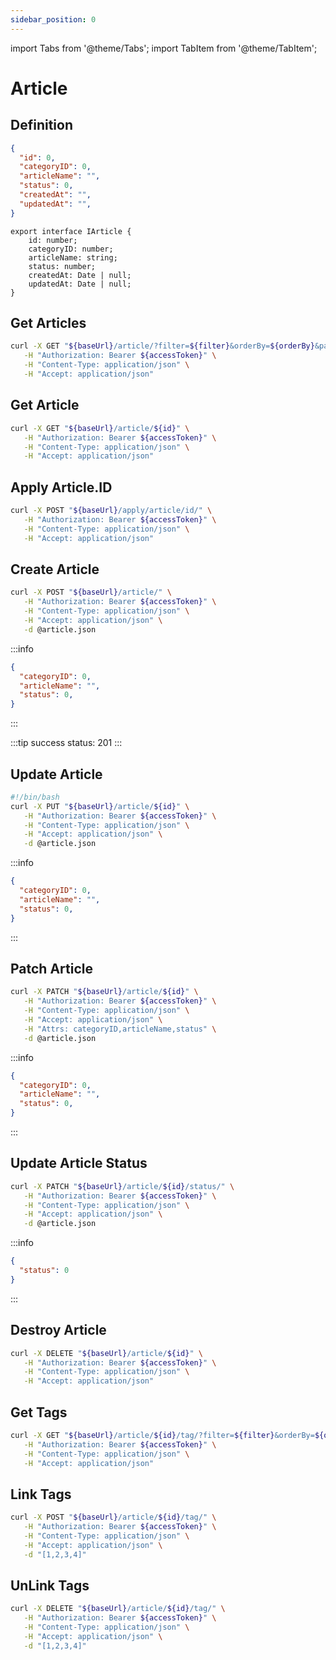 ```yaml
---
sidebar_position: 0
---
```


import Tabs from '@theme/Tabs';
import TabItem from '@theme/TabItem';

# Article

## Definition
<Tabs>
  <TabItem value="json" label="JSON" default>

```json title="article.json"
{
  "id": 0,
  "categoryID": 0,
  "articleName": "",
  "status": 0,
  "createdAt": "",
  "updatedAt": "",
}
```

  </TabItem>
  <TabItem value="typescript" label="Typescript">

```tsx title="article.ts"
export interface IArticle {
    id: number;
    categoryID: number;
    articleName: string;
    status: number;
    createdAt: Date | null;
    updatedAt: Date | null;
}
```

  </TabItem>
  <TabItem value="kotlin" label="Kotlin">
  
  </TabItem>
</Tabs>

## Get Articles

<Tabs>
  <TabItem value="curl" label="Curl" default>

```bash
curl -X GET "${baseUrl}/article/?filter=${filter}&orderBy=${orderBy}&page=${page}&pageSize=${pageSize}" \
   -H "Authorization: Bearer ${accessToken}" \
   -H "Content-Type: application/json" \
   -H "Accept: application/json"
```
  </TabItem>
  <TabItem value="typescript" label="Typescript">

  </TabItem>
  <TabItem value="kotlin" label="Kotlin">

  </TabItem>
</Tabs>

## Get Article
<Tabs>
  <TabItem value="curl" label="Curl" default>

```bash
curl -X GET "${baseUrl}/article/${id}" \
   -H "Authorization: Bearer ${accessToken}" \
   -H "Content-Type: application/json" \
   -H "Accept: application/json"
```
  </TabItem>
  <TabItem value="typescript" label="Typescript">

  </TabItem>
  <TabItem value="kotlin" label="Kotlin">
  
  </TabItem>
</Tabs>

## Apply Article.ID
<Tabs>
  <TabItem value="curl" label="Curl" default>

```bash
curl -X POST "${baseUrl}/apply/article/id/" \
   -H "Authorization: Bearer ${accessToken}" \
   -H "Content-Type: application/json" \
   -H "Accept: application/json"
```
  </TabItem>
  <TabItem value="typescript" label="Typescript">

  </TabItem>
  <TabItem value="kotlin" label="Kotlin">
  
  </TabItem>
</Tabs>

## Create Article
<Tabs>
  <TabItem value="curl" label="Curl" default>

```bash
curl -X POST "${baseUrl}/article/" \
   -H "Authorization: Bearer ${accessToken}" \
   -H "Content-Type: application/json" \
   -H "Accept: application/json" \
   -d @article.json
```
:::info
```json title="article.json"
{
  "categoryID": 0,
  "articleName": "",
  "status": 0,
}
```
:::

:::tip
success status: 201
:::
  </TabItem>
  <TabItem value="typescript" label="Typescript">

  </TabItem>
  <TabItem value="kotlin" label="Kotlin">
  
  </TabItem>
</Tabs>

## Update Article
<Tabs>
  <TabItem value="curl" label="Curl" default>

```bash
#!/bin/bash
curl -X PUT "${baseUrl}/article/${id}" \
   -H "Authorization: Bearer ${accessToken}" \
   -H "Content-Type: application/json" \
   -H "Accept: application/json" \
   -d @article.json
```
:::info
```json title="article.json"
{
  "categoryID": 0,
  "articleName": "",
  "status": 0,
}
```
:::
  </TabItem>
  <TabItem value="typescript" label="Typescript">

  </TabItem>
  <TabItem value="kotlin" label="Kotlin">
  
  </TabItem>
</Tabs>

## Patch Article
<Tabs>
  <TabItem value="curl" label="Curl" default>

```bash
curl -X PATCH "${baseUrl}/article/${id}" \
   -H "Authorization: Bearer ${accessToken}" \
   -H "Content-Type: application/json" \
   -H "Accept: application/json" \
   -H "Attrs: categoryID,articleName,status" \
   -d @article.json
```
:::info
```json title="article.json"
{
  "categoryID": 0,
  "articleName": "",
  "status": 0,
}
```
:::
  </TabItem>
  <TabItem value="typescript" label="Typescript">

  </TabItem>
  <TabItem value="kotlin" label="Kotlin">
  
  </TabItem>
</Tabs>

## Update Article Status
<Tabs>
  <TabItem value="curl" label="Curl" default>

```bash
curl -X PATCH "${baseUrl}/article/${id}/status/" \
   -H "Authorization: Bearer ${accessToken}" \
   -H "Content-Type: application/json" \
   -H "Accept: application/json" \
   -d @article.json
```
:::info
```json title="article.json"
{
  "status": 0
}
```
:::
  </TabItem>
  <TabItem value="typescript" label="Typescript">

  </TabItem>
  <TabItem value="kotlin" label="Kotlin">
  
  </TabItem>
</Tabs>

## Destroy Article
<Tabs>
  <TabItem value="curl" label="Curl" default>

```bash
curl -X DELETE "${baseUrl}/article/${id}" \
   -H "Authorization: Bearer ${accessToken}" \
   -H "Content-Type: application/json" \
   -H "Accept: application/json"
```
  </TabItem>
  <TabItem value="typescript" label="Typescript">

  </TabItem>
  <TabItem value="kotlin" label="Kotlin">
  
  </TabItem>
</Tabs>

## Get Tags
<Tabs>
  <TabItem value="curl" label="Curl" default>

```bash
curl -X GET "${baseUrl}/article/${id}/tag/?filter=${filter}&orderBy=${orderBy}&page=${page}&pageSize=${pageSize}" \
   -H "Authorization: Bearer ${accessToken}" \
   -H "Content-Type: application/json" \
   -H "Accept: application/json"
```
  </TabItem>
  <TabItem value="typescript" label="Typescript">

  </TabItem>
  <TabItem value="kotlin" label="Kotlin">
	
  </TabItem>
</Tabs>

## Link Tags
<Tabs>
  <TabItem value="curl" label="Curl" default>

```bash
curl -X POST "${baseUrl}/article/${id}/tag/" \
   -H "Authorization: Bearer ${accessToken}" \
   -H "Content-Type: application/json" \
   -H "Accept: application/json" \
   -d "[1,2,3,4]"
```
  </TabItem>
  <TabItem value="typescript" label="Typescript">

  </TabItem>
  <TabItem value="kotlin" label="Kotlin">
	
  </TabItem>
</Tabs>

## UnLink Tags
<Tabs>
  <TabItem value="curl" label="Curl" default>

```bash
curl -X DELETE "${baseUrl}/article/${id}/tag/" \
   -H "Authorization: Bearer ${accessToken}" \
   -H "Content-Type: application/json" \
   -H "Accept: application/json" \
   -d "[1,2,3,4]"
```
  </TabItem>
  <TabItem value="typescript" label="Typescript">

  </TabItem>
  <TabItem value="kotlin" label="Kotlin">
	
  </TabItem>
</Tabs>
